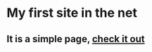 # My first site in the net
## It is a simple page, [check it out](https://aleksandrpiletskii.github.io/starbuzzcoffe/)
